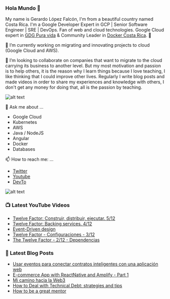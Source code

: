 ### Hola Mundo 👋
My name is Gerardo López Falcón, I'm from a beautiful country named Costa Rica. I'm a Google Developer Expert in GCP | Senior Software Engineer | SRE | DevOps. Fan of web and cloud technologies. Google Cloud expert in [GDG Pura vida](https://twitter.com/gdgpuravida) & Community Leader in [Docker Costa Rica](https://twitter.com/DockerTico). :rocket:

🔭 I’m currently working on migrating and innovating projects to cloud (Google Cloud and AWS). 


🌱 I’m looking to collaborate on companies that want to migrate to the cloud carrying its business to another level. But my most motivation and passion is to help others, it is the reason why I learn things because I love teaching, I like thinking that I could improve other lives. Regularly I write blog posts and made videos in order to share my experiences and knowledge with others, I don't get any money for doing that, all is the passion by teaching.

![alt text](https://media.giphy.com/media/KEG5UtvXUD7WPIhhuy/giphy.gif)

💬 Ask me about ...
  - Google Cloud
  - Kubernetes
  - AWS
  - Java / NodeJS
  - Angular
  - Docker
  - Databases
  
📫 How to reach me: ...
  - [Twitter](https://twitter.com/gelopfalcon)
  - [Youtube](https://www.youtube.com/channel/UCypyV-geyQF6gfBJlhb1DVA?view_as=subscriber)
  - [DevTo](https://dev.to/gelopfalcon)
  
  ![alt text](  https://media.giphy.com/media/7OWuHbNytj2RAiXtaa/giphy.gif)
  
  
### 📺 Latest YouTube Videos
<!-- YOUTUBE:START -->
- [Twelve Factor: Construir, distribuir, ejecutar. 5/12](https://www.youtube.com/watch?v=-2cM6qCCRP8)
- [Twelve Factor: Backing services. 4/12](https://www.youtube.com/watch?v=AwLCQl2F84Y)
- [Event-Driven design](https://www.youtube.com/watch?v=jr8GwBdhXt0)
- [Twelve Factor - Configuraciones - 3/12](https://www.youtube.com/watch?v=qcImSn7LxBc)
- [The Twelve Factor - 2/12 - Dependencias](https://www.youtube.com/watch?v=9q6XFGKxqGI)
<!-- YOUTUBE:END -->
  
### 📕 Latest Blog Posts
<!-- BLOG-POST-LIST:START -->
- [Usar eventos para conectar contratos inteligentes con una aplicación web](https://dev.to/gelopfalcon/usar-eventos-para-conectar-contratos-inteligentes-con-una-aplicacion-web-35en)
- [E-commerce App with ReactNative and Amplify - Part 1](https://dev.to/gelopfalcon/e-commerce-app-with-reactnative-and-amplify-part-1-18pb)
- [Mi camino hacia la Web3](https://dev.to/gelopfalcon/mi-camino-hacia-la-web3-56il)
- [How to Deal with Technical Debt: strategies and tips](https://dev.to/gelopfalcon/how-to-deal-with-technical-debt-strategies-and-tips-5blh)
- [How to be a great mentor](https://dev.to/gelopfalcon/how-to-be-a-great-mentor-28p8)
<!-- BLOG-POST-LIST:END -->

  
<!--
**gelopfalcon/gelopfalcon** is a ✨ _special_ ✨ repository because its `README.md` (this file) appears on your GitHub profile.

Here are some ideas to get you started:

- 🔭 I’m currently working on ...
- 🌱 I’m currently learning ...
- 👯 I’m looking to collaborate on ...
- 🤔 I’m looking for help with ...
- 💬 Ask me about ...
- 📫 How to reach me: ...
- 😄 Pronouns: ...
- ⚡ Fun fact: ...
-->
